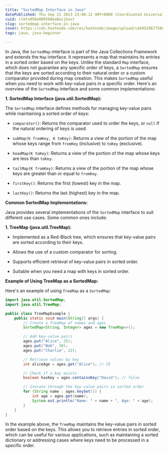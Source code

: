 ```yaml
---
title: "SortedMap Interface in Java"
datePublished: Thu Sep 21 2023 23:00:12 GMT+0000 (Coordinated Universal Time)
cuid: clmts058o000508ma8acjbsxt
slug: sortedmap-interface-in-java
cover: https://cdn.hashnode.com/res/hashnode/image/upload/v1695296775085/6ea7917a-b070-4ee0-9f64-b79861a641ef.png
tags: java, java-beginner

---
```


In Java, the `SortedMap` interface is part of the Java Collections Framework and extends the `Map` interface. It represents a map that maintains its entries in a sorted order based on the keys. Unlike the standard `Map` interface, which does not guarantee any specific order of keys, a `SortedMap` ensures that the keys are sorted according to their natural order or a custom comparator provided during map creation. This makes `SortedMap` useful when you need to work with key-value pairs in a specific order. Here's an overview of the `SortedMap` interface and some common implementations:

**1\. SortedMap Interface (java.util.SortedMap):**

The `SortedMap` interface defines methods for managing key-value pairs while maintaining a sorted order of keys:

* `comparator()`: Returns the comparator used to order the keys, or `null` if the natural ordering of keys is used.
    
* `subMap(K fromKey, K toKey)`: Returns a view of the portion of the map whose keys range from `fromKey` (inclusive) to `toKey` (exclusive).
    
* `headMap(K toKey)`: Returns a view of the portion of the map whose keys are less than `toKey`.
    
* `tailMap(K fromKey)`: Returns a view of the portion of the map whose keys are greater than or equal to `fromKey`.
    
* `firstKey()`: Returns the first (lowest) key in the map.
    
* `lastKey()`: Returns the last (highest) key in the map.
    

**Common SortedMap Implementations:**

Java provides several implementations of the `SortedMap` interface to suit different use cases. Some common ones include:

**1\. TreeMap (java.util.TreeMap):**

* Implemented as a Red-Black tree, which ensures that key-value pairs are sorted according to their keys.
    
* Allows the use of a custom comparator for sorting.
    
* Supports efficient retrieval of key-value pairs in sorted order.
    
* Suitable when you need a map with keys in sorted order.
    

**Example of Using TreeMap as a SortedMap:**

Here's an example of using `TreeMap` as a `SortedMap`:

```java
import java.util.SortedMap;
import java.util.TreeMap;

public class TreeMapExample {
    public static void main(String[] args) {
        // Create a TreeMap of names and ages
        SortedMap<String, Integer> ages = new TreeMap<>();

        // Add key-value pairs
        ages.put("Alice", 25);
        ages.put("Bob", 30);
        ages.put("Charlie", 22);

        // Retrieve values by key
        int aliceAge = ages.get("Alice"); // 25

        // Check if a key exists
        boolean hasKey = ages.containsKey("David"); // false

        // Iterate through the key-value pairs in sorted order
        for (String name : ages.keySet()) {
            int age = ages.get(name);
            System.out.println("Name: " + name + ", Age: " + age);
        }
    }
}
```

In the example above, the `TreeMap` maintains the key-value pairs in sorted order based on the keys. This allows you to retrieve entries in sorted order, which can be useful for various applications, such as maintaining a sorted dictionary or addressing cases where keys need to be processed in a specific order.